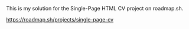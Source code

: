 This is my solution for the Single-Page HTML CV project on roadmap.sh.

https://roadmap.sh/projects/single-page-cv
